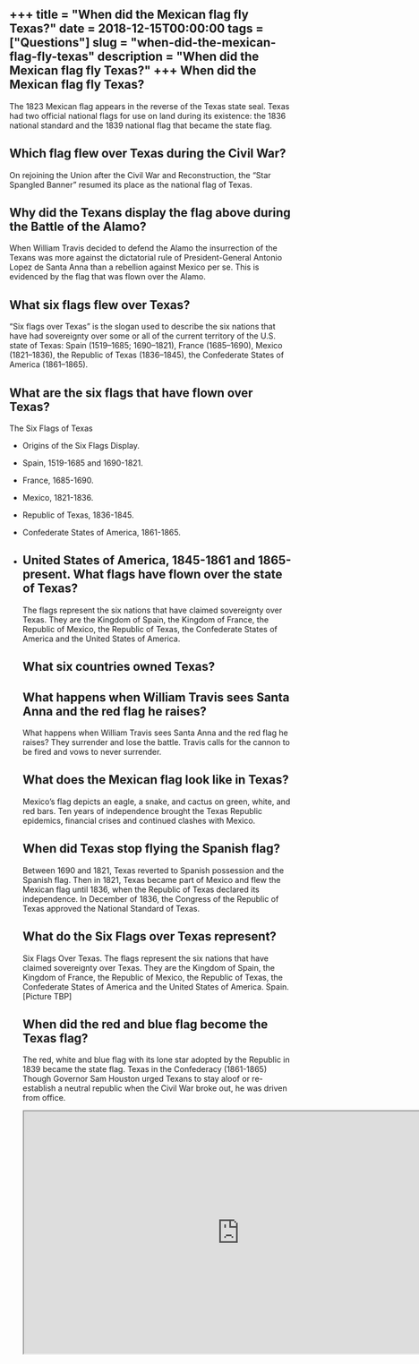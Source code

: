 +++
title = "When did the Mexican flag fly Texas?"
date = 2018-12-15T00:00:00
tags = ["Questions"]
slug = "when-did-the-mexican-flag-fly-texas"
description = "When did the Mexican flag fly Texas?"
+++
When did the Mexican flag fly Texas?
------------------------------------

The 1823 Mexican flag appears in the reverse of the Texas state seal. Texas had two official national flags for use on land during its existence: the 1836 national standard and the 1839 national flag that became the state flag.

Which flag flew over Texas during the Civil War?
------------------------------------------------

On rejoining the Union after the Civil War and Reconstruction, the “Star Spangled Banner” resumed its place as the national flag of Texas.

Why did the Texans display the flag above during the Battle of the Alamo?
-------------------------------------------------------------------------

When William Travis decided to defend the Alamo the insurrection of the Texans was more against the dictatorial rule of President-General Antonio Lopez de Santa Anna than a rebellion against Mexico per se. This is evidenced by the flag that was flown over the Alamo.

What six flags flew over Texas?
-------------------------------

“Six flags over Texas” is the slogan used to describe the six nations that have had sovereignty over some or all of the current territory of the U.S. state of Texas: Spain (1519–1685; 1690–1821), France (1685–1690), Mexico (1821–1836), the Republic of Texas (1836–1845), the Confederate States of America (1861–1865).

What are the six flags that have flown over Texas?
--------------------------------------------------

The Six Flags of Texas

- Origins of the Six Flags Display.
- Spain, 1519-1685 and 1690-1821.
- France, 1685-1690.
- Mexico, 1821-1836.
- Republic of Texas, 1836-1845.
- Confederate States of America, 1861-1865.
- United States of America, 1845-1861 and 1865-present. What flags have flown over the state of Texas?
    ----------------------------------------------
    
    The flags represent the six nations that have claimed sovereignty over Texas. They are the Kingdom of Spain, the Kingdom of France, the Republic of Mexico, the Republic of Texas, the Confederate States of America and the United States of America.
    
    What six countries owned Texas?
    -------------------------------
    
    What happens when William Travis sees Santa Anna and the red flag he raises?
    ----------------------------------------------------------------------------
    
    What happens when William Travis sees Santa Anna and the red flag he raises? They surrender and lose the battle. Travis calls for the cannon to be fired and vows to never surrender.
    
    What does the Mexican flag look like in Texas?
    ----------------------------------------------
    
    Mexico’s flag depicts an eagle, a snake, and cactus on green, white, and red bars. Ten years of independence brought the Texas Republic epidemics, financial crises and continued clashes with Mexico.
    
    When did Texas stop flying the Spanish flag?
    --------------------------------------------
    
    Between 1690 and 1821, Texas reverted to Spanish possession and the Spanish flag. Then in 1821, Texas became part of Mexico and flew the Mexican flag until 1836, when the Republic of Texas declared its independence. In December of 1836, the Congress of the Republic of Texas approved the National Standard of Texas.
    
    What do the Six Flags over Texas represent?
    -------------------------------------------
    
    Six Flags Over Texas. The flags represent the six nations that have claimed sovereignty over Texas. They are the Kingdom of Spain, the Kingdom of France, the Republic of Mexico, the Republic of Texas, the Confederate States of America and the United States of America. Spain. \[Picture TBP\]
    
    When did the red and blue flag become the Texas flag?
    -----------------------------------------------------
    
    The red, white and blue flag with its lone star adopted by the Republic in 1839 became the state flag. Texas in the Confederacy (1861-1865) Though Governor Sam Houston urged Texans to stay aloof or re-establish a neutral republic when the Civil War broke out, he was driven from office.
    
    <iframe allow="accelerometer; autoplay; clipboard-write; encrypted-media; gyroscope; picture-in-picture" allowfullscreen="" class="__youtube_prefs__  epyt-is-override  no-lazyload" data-no-lazy="1" data-origheight="433" data-origwidth="770" data-skipgform_ajax_framebjll="" height="433" id="_ytid_98559" loading="lazy" src="https://www.youtube.com/embed/Z2vAqwGnmpc?enablejsapi=1&autoplay=0&cc_load_policy=0&cc_lang_pref=&iv_load_policy=1&loop=0&modestbranding=0&rel=1&fs=1&playsinline=0&autohide=2&theme=dark&color=red&controls=1&" title="YouTube player" width="770"></iframe>